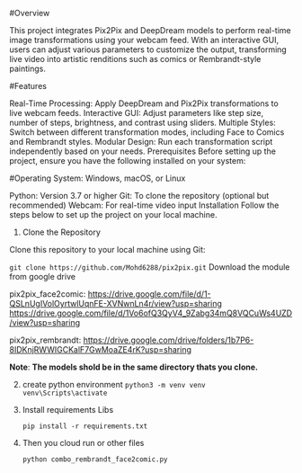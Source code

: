 
#Overview

This project integrates Pix2Pix and DeepDream models to perform real-time image transformations using your webcam feed. With an interactive GUI, users can adjust various parameters to customize the output, transforming live video into artistic renditions such as comics or Rembrandt-style paintings.

#Features

Real-Time Processing: Apply DeepDream and Pix2Pix transformations to live webcam feeds.
Interactive GUI: Adjust parameters like step size, number of steps, brightness, and contrast using sliders.
Multiple Styles: Switch between different transformation modes, including Face to Comics and Rembrandt styles.
Modular Design: Run each transformation script independently based on your needs.
Prerequisites
Before setting up the project, ensure you have the following installed on your system:

#Operating System: Windows, macOS, or Linux

Python: Version 3.7 or higher
Git: To clone the repository (optional but recommended)
Webcam: For real-time video input
Installation
Follow the steps below to set up the project on your local machine.

1. Clone the Repository

Clone this repository to your local machine using Git:

``
git clone https://github.com/Mohd6288/pix2pix.git
``
Download the module from google drive

pix2pix_face2comic:
https://drive.google.com/file/d/1-QSLnUgIVolOyrtwlUqnFE-XVNwnLn4r/view?usp=sharing 
https://drive.google.com/file/d/1Vo6ofQ3QyV4_9Zabg34mQ8VQCuWs4UZD/view?usp=sharing

pix2pix_rembrandt:
https://drive.google.com/drive/folders/1b7P6-8IDKnjRWWIGCKalF7GwMoaZE4rK?usp=sharing

**Note**: **The models shold be in the same directory thats you clone.**

2. create python environment
   ``
   python3 -m venv venv
   venv\Scripts\activate
   ``


3. Install requirements Libs

   ``
   pip install -r requirements.txt
   ``

4. Then you cloud run or other files 

   ``
   python combo_rembrandt_face2comic.py
   `` 




